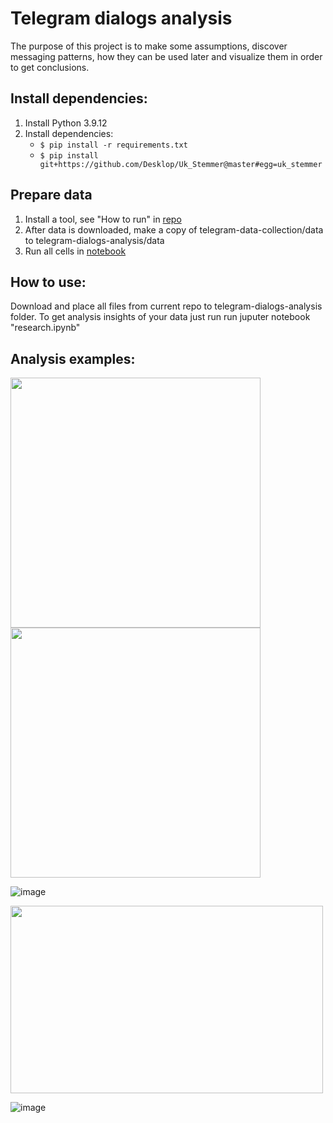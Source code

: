 # Telegram dialogs analysis
The purpose of this project is to make some assumptions, discover messaging patterns, how they can be used later and visualize them in order to get conclusions. 

## Install dependencies:
1. Install Python 3.9.12
2. Install dependencies:
    - `$ pip install -r requirements.txt`
    - `$ pip install git+https://github.com/Desklop/Uk_Stemmer@master#egg=uk_stemmer`

## Prepare data
1. Install a tool, see "How to run" in [repo](https://github.com/SanGreel/telegram-data-collection)
2. After data is downloaded, make a copy of telegram-data-collection/data to telegram-dialogs-analysis/data
3. Run all cells in [notebook](https://github.com/SanGreel/telegram-dialogs-analysis-v2/blob/main/0_merge_data.ipynb)

## How to use:
Download and place all files from current repo to telegram-dialogs-analysis folder.
To get analysis insights of your data just run run juputer notebook "research.ipynb"

## Analysis examples:
<img src="https://user-images.githubusercontent.com/93656863/166719975-9954d35d-c5c6-4d3c-9448-d776f4737726.png" height = "400" width="400">

<img src="https://user-images.githubusercontent.com/93656863/166721648-4038e664-7bad-4c24-9b14-dd186f9c8e94.png" height = "400" width="400">

![image](https://user-images.githubusercontent.com/93656863/166722128-ef3b7b5f-4399-474f-9e02-32f26f6c00e6.png)

<img src="https://user-images.githubusercontent.com/93656863/166720302-2ea096c2-71ee-47b8-af80-f3f602ae94ec.png" height = "300" width="500">

![image](https://user-images.githubusercontent.com/93656863/166721213-7d4d0924-324a-4f92-9d60-a2fa8ca9ecbe.png)
